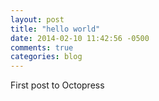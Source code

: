 ```yaml
---
layout: post
title: "hello world"
date: 2014-02-10 11:42:56 -0500
comments: true
categories: blog
---
```


First post to Octopress
